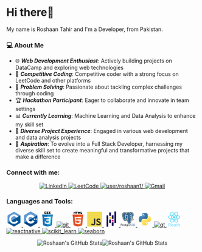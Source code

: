 
<h1 align="left">Hi there👋 </h1>


<p align="left">My name is Roshaan Tahir and I'm a Developer, from Pakistan.</p>


### 💻 About Me  
- 🌐 ***Web Development Enthusiast***: Actively building projects on DataCamp and exploring web technologies
- 🚀 ***Competitive Coding***: Competitive coder with a strong focus on LeetCode and other platforms
- 🧩 ***Problem Solving***: Passionate about tackling complex challenges through coding
- 🏆 ***Hackathon Participant***: Eager to collaborate and innovate in team settings
- 📊 ***Currently Learning***: Machine Learning and Data Analysis to enhance my skill set
- 🔄 ***Diverse Project Experience***: Engaged in various web development and data analysis projects
- 🎯 ***Aspiration***: To evolve into a Full Stack Developer, harnessing my diverse skill set to create meaningful and transformative projects that make a difference



<h3 align="left">Connect with me:</h3>
<p align="center">
<a href="https://linkedin.com/in/roshaan-tahir-7a30a3262/" target="blank">    
<img alt="LinkedIn" src="https://img.shields.io/badge/-LinkedIn-0077B5?style=for-the-badge&logo=linkedin&logoColor=white" />
</a>
<a href="https://leetcode.com/u/RoshaanTahir/" target="blank">
   <img alt="LeetCode" src="https://img.shields.io/badge/-LeetCode-FFA116?style=for-the-badge&logo=LeetCode&logoColor=black" />
</a>
<a href="https://www.geeksforgeeks.org/user/roshaan1/" target="blank">
  <img src="https://img.shields.io/badge/-GeeksforGeeks-5E9B3A?style=for-the-badge&logo=geeksforgeeks&logoColor=white" alt="user/roshaan1/"/>
</a>
  <a href="mailto:roshaantahir.tahir2005@gmail.com" target="_blank">
    <img alt="Gmail" src="https://img.shields.io/badge/-Gmail-D14836?style=for-the-badge&logo=gmail&logoColor=white" />
  </a>
</p>

<h3 align="left">Languages and Tools:</h3>
<p align="left"> 
  <a href="https://www.cprogramming.com/" target="_blank" rel="noreferrer"> 
    <img src="https://raw.githubusercontent.com/devicons/devicon/master/icons/c/c-original.svg" alt="c" width="40" height="40"/> 
  </a> 
  <a href="https://www.w3schools.com/cpp/" target="_blank" rel="noreferrer"> 
      <img src="https://raw.githubusercontent.com/devicons/devicon/master/icons/cplusplus/cplusplus-original.svg" alt="cplusplus" height="40"/> 
    </a> 
  <a href="https://www.w3schools.com/css/" target="_blank" rel="noreferrer"> 
      <img src="https://raw.githubusercontent.com/devicons/devicon/master/icons/css3/css3-original-wordmark.svg" alt="css3" width="40" height="40"/> 
    </a> 
  <a href="https://git-scm.com/" target="_blank" rel="noreferrer"> 
    <img src="https://www.vectorlogo.zone/logos/git-scm/git-scm-icon.svg" alt="git" width="40" height="40"/> 
  </a> 
  <a href="https://www.w3.org/html/" target="_blank" rel="noreferrer"> 
    <img src="https://raw.githubusercontent.com/devicons/devicon/master/icons/html5/html5-original-wordmark.svg" alt="html5" width="40" height="40"/> 
  </a> 
  <a href="https://developer.mozilla.org/en-US/docs/Web/JavaScript" target="_blank" rel="noreferrer"> 
    <img src="https://raw.githubusercontent.com/devicons/devicon/master/icons/javascript/javascript-original.svg" alt="javascript" width="40" height="40"/>
  </a> 
  <a href="https://pandas.pydata.org/" target="_blank" rel="noreferrer"> 
      <img src="https://raw.githubusercontent.com/devicons/devicon/2ae2a900d2f041da66e950e4d48052658d850630/icons/pandas/pandas-original.svg" alt="pandas" width="40" height="40"/> 
  </a> 
  <a href="https://www.postgresql.org" target="_blank" rel="noreferrer"> 
    <img src="https://raw.githubusercontent.com/devicons/devicon/master/icons/postgresql/postgresql-original-wordmark.svg" alt="postgresql" width="40" height="40"/> 
  </a> 
  <a href="https://www.python.org" target="_blank" rel="noreferrer"> 
    <img src="https://raw.githubusercontent.com/devicons/devicon/master/icons/python/python-original.svg" alt="python" width="40" height="40"/> 
  </a>
  <a href="https://www.qt.io/" target="_blank" rel="noreferrer"> 
    <img src="https://upload.wikimedia.org/wikipedia/commons/0/0b/Qt_logo_2016.svg" alt="qt" width="40" height="40"/> 
  </a> 
  <a href="https://reactjs.org/" target="_blank" rel="noreferrer"> 
    <img src="https://raw.githubusercontent.com/devicons/devicon/master/icons/react/react-original-wordmark.svg" alt="react" width="40" height="40"/> 
  </a> 
  <a href="https://reactnative.dev/" target="_blank" rel="noreferrer"> 
    <img src="https://reactnative.dev/img/header_logo.svg" alt="reactnative" width="40" height="40"/> </a> <a href="https://scikit-learn.org/" target="_blank" rel="noreferrer"> 
      <img src="https://upload.wikimedia.org/wikipedia/commons/0/05/Scikit_learn_logo_small.svg" alt="scikit_learn" width="40" height="40"/> 
    </a>
  <a href="https://seaborn.pydata.org/" target="_blank" rel="noreferrer"> 
    <img src="https://seaborn.pydata.org/_images/logo-mark-lightbg.svg" alt="seaborn" width="40" height="40"/> 
  </a> 
</p>
<div style="display: flex; justify-content: center; align-items: center;">
  
<img src="https://github-readme-stats.vercel.app/api/top-langs/?username=RoshaanT1&theme=algolia&show_icons=true&hide_border=true&layout=compact" alt="Roshaan's GitHub Stats" />

<img  src="https://github-readme-stats.vercel.app/api?username=RoshaanT1&theme=algolia&show_icons=true&hide_border=true&count_private=true" alt="Roshaan's GitHub Stats" />

</div>
